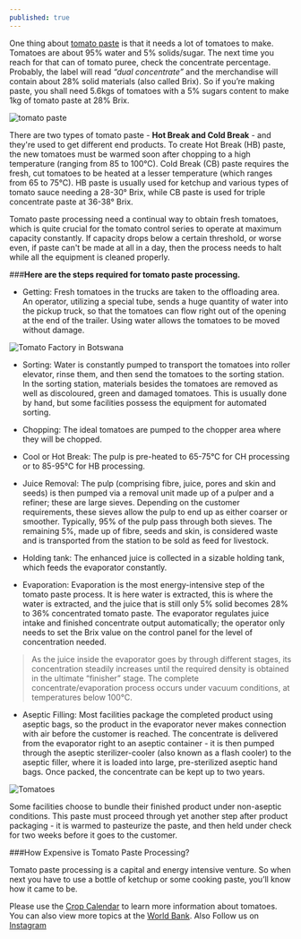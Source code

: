 ```yaml
---
published: true
---
```

One thing about [tomato paste](http://www.tomatojos.net/08-tomato-paste-processing/)  is that it needs a lot of tomatoes to make. Tomatoes are about 95% water and 5% solids/sugar. The next time you reach for that can of tomato puree, check the concentrate percentage. Probably, the label will read *“dual concentrate”* and the merchandise will contain about 28% solid materials (also called Brix). So if you’re making paste, you shall need 5.6kgs of tomatoes with a 5% sugars content to make 1kg of tomato paste at 28% Brix.

![tomato paste](https://upload.wikimedia.org/wikipedia/commons/thumb/e/e8/Tomato_paste_on_spoon.jpg/800px-Tomato_paste_on_spoon.jpg?1538136946250 "Tomato Paste")

There are two types of tomato paste - **Hot Break and Cold Break** - and they're used to get different end products. To create Hot Break (HB) paste, the new tomatoes must be warmed soon after chopping to a high temperature (ranging from 85 to 100°C). Cold Break (CB) paste requires the fresh, cut tomatoes to be heated at a lesser temperature (which ranges from 65 to 75°C). HB paste is usually used for ketchup and various types of tomato sauce needing a 28-30° Brix, while CB paste is used for triple concentrate paste at 36-38° Brix.

Tomato paste processing need a continual way to obtain fresh tomatoes, which is quite crucial for the tomato control series to operate at maximum capacity constantly. If capacity drops below a certain threshold, or worse even, if paste can't be made at all in a day, then the process needs to halt while all the equipment is cleaned properly. 

###**Here are the steps required for tomato paste processing.**

- Getting: Fresh tomatoes in the trucks are taken to the offloading area. An operator, utilizing a special tube, sends a huge quantity of water into the pickup truck, so that the tomatoes can flow right out of the opening at the end of the trailer. Using water allows the tomatoes to be moved without damage.

![Tomato Factory in Botswana](http://www.botswanayouth.com/wp-content/uploads/2016/07/paste.jpg "Tomato Factory in Botswana")

- Sorting: Water is constantly pumped to transport the tomatoes into roller elevator, rinse them, and then send the tomatoes to the sorting station. In the sorting station, materials besides the tomatoes are removed as well as discoloured, green and damaged tomatoes. This is usually done by hand, but some facilities possess the equipment for automated sorting.

- Chopping: The ideal tomatoes are pumped to the chopper area where they will be chopped.

- Cool or Hot Break: The pulp is pre-heated to 65-75°C for CH processing or to 85-95°C for HB processing.

- Juice Removal: The pulp (comprising fibre, juice, pores and skin and seeds) is then pumped via a removal unit made up of a pulper and a refiner; these are large sieves. Depending on the customer requirements, these sieves allow the pulp to end up as either coarser or smoother. Typically, 95% of the pulp pass through both sieves. The remaining 5%, made up of fibre, seeds and skin, is considered waste and is transported from the station to be sold as feed for livestock.

- Holding tank: The enhanced juice is collected in a sizable holding tank, which feeds the evaporator constantly.

- Evaporation: Evaporation is the most energy-intensive step of the tomato paste process. It is here water is extracted, this is where the water is extracted, and the juice that is still only 5% solid becomes 28% to 36% concentrated tomato paste. The evaporator regulates juice intake and finished concentrate output automatically; the operator only needs to set the Brix value on the control panel for the level of concentration needed.

>As the juice inside the evaporator goes by through different stages, its concentration steadily increases until the required density is obtained in the ultimate “finisher” stage. The complete concentrate/evaporation process occurs under vacuum conditions, at temperatures below 100°C. 

- Aseptic Filling: Most facilities package the completed product using aseptic bags, so the product in the evaporator never makes connection with air before the customer is reached. The concentrate is delivered from the evaporator right to an aseptic container - it is then pumped through the aseptic sterilizer-cooler (also known as a flash cooler) to the aseptic filler, where it is loaded into large, pre-sterilized aseptic hand bags. Once packed, the concentrate can be kept up to two years.

![Tomatoes](https://bizwatchnigeria.ng/wp-content/uploads/2017/02/tomato-paste-660x330.jpg "tomatoes paste")

Some facilities choose to bundle their finished product under non-aseptic conditions. This paste must proceed through yet another step after product packaging - it is warmed to pasteurize the paste, and then held under check for two weeks before it goes to the customer.

###How Expensive is Tomato Paste Processing?

Tomato paste processing is a capital and energy intensive venture. So when next you have to use a bottle of ketchup or some cooking paste, you’ll know how it came to be.

Please use the [Crop Calendar](http://www.fao.org/agriculture/seed/cropcalendar/welcome.do) to learn more information about tomatoes. You can also view more topics at the [World Bank](http://www.worldbank.org/en/topic/agriculture/overview). Also Follow us on [Instagram ](instagram.com/agroconscious)
